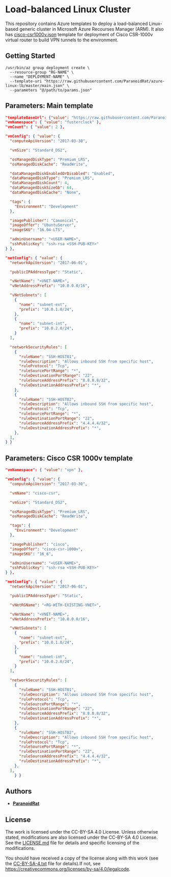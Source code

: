 # Load-balanced Linux Cluster
This repository contains Azure templates to deploy a load-balanced Linux-based
generic cluster in Microsoft Azure Recourses Manager (ARM). It also has
[cisco-csr1000v.json](cisco-csr1000v.json) template for deployment of Cisco
CSR-1000v virtual router to build VPN tunnels to the environment.

## Getting Started
```
/usr/bin/az group deployment create \
  --resource-group "RG-NAME" \
  --name "DEPLOYMENT-NAME" \
  --template-uri "https://raw.githubusercontent.com/ParanoidRat/azure-linux-lb/master/main.json" \
  --parameters "@/path/to/params.json"
```

## Parameters: Main template
```json
"templateBaseUrl": {"value": "https://raw.githubusercontent.com/ParanoidRat/azure-linux-lb/master"},
"vmNamespace": { "value": "fustercluck" },
"vmCount": { "value": 2 },

"vmConfig": { "value": {
  "computeApiVersion": "2017-03-30",

  "vmSize": "Standard_DS2",

  "osManagedDiskType": "Premium_LRS",
  "osManagedDiskCache": "ReadWrite",

  "dataManagedDiskEnabledOrDisabled": "Enabled",
  "dataManagedDiskType": "Premium_LRS",
  "dataManagedDiskCount": 4,
  "dataManagedDiskSizeGb": 64,
  "dataManagedDiskCache": "None",

  "tags": {
    "Environment": "Development"
  },

  "imagePublisher": "Canonical",
  "imageOffer": "UbuntuServer",
  "imageSKU": "16.04-LTS",

  "adminUsername": "<USER-NAME>",
  "sshPublicKey": "ssh-rsa <SSH-PUB-KEY>"
} },

"netConfig": { "value": {
  "networkApiVersion": "2017-06-01",

  "publicIPAddressType": "Static",

  "vNetName": "<VNET-NAME>",
  "vNetAddressPrefix": "10.0.0.0/16",

  "vNetSubnets": [
    {
      "name": "subnet-ext",
      "prefix": "10.0.1.0/24",
    },
    {
      "name": "subnet-int",
      "prefix": "10.0.2.0/24",
    }
  ],

  "networkSecurityRules": [
    {
      "ruleName": "SSH-HOST01",
      "ruleDescription": "Allows inbound SSH from specific host",
      "ruleProtocol": "Tcp",
      "ruleSourcePortRange": "*",
      "ruleDestinationPortRange": "22",
      "ruleSourceAddressPrefix": "8.8.8.8/32",
      "ruleDestinationAddressPrefix": "*",
    },
    {
      "ruleName": "SSH-HOST02",
      "ruleDescription": "Allows inbound SSH from specific host",
      "ruleProtocol": "Tcp",
      "ruleSourcePortRange": "*",
      "ruleDestinationPortRange": "22",
      "ruleSourceAddressPrefix": "4.4.4.4/32",
      "ruleDestinationAddressPrefix": "*",
    },
  ],
} }
```

## Parameters: Cisco CSR 1000v template
```json
"vmNamespace": { "value": "vpn" },

"vmConfig": { "value": {
  "computeApiVersion": "2017-03-30",

  "vmName": "cisco-csr",

  "vmSize": "Standard_DS2",

  "osManagedDiskType": "Premium_LRS",
  "osManagedDiskCache": "ReadWrite",

  "tags": {
    "Environment": "Development"
  },

  "imagePublisher": "cisco",
  "imageOffer": "cisco-csr-1000v",
  "imageSKU": "16_6",

  "adminUsername": "<USER-NAME>",
  "sshPublicKey": "ssh-rsa <SSH-PUB-KEY>"
} },

"netConfig": { "value": {
  "networkApiVersion": "2017-06-01",

  "publicIPAddressType": "Static",

  "vNetRGName": "<RG-WITH-EXISTING-VNET>",

  "vNetName": "<VNET-NAME>",
  "vNetAddressPrefix": "10.0.0.0/16",

  "vNetSubnets": [
    {
      "name": "subnet-ext",
      "prefix": "10.0.1.0/24",
    },
    {
      "name": "subnet-int",
      "prefix": "10.0.2.0/24",
    }
  ],

  "networkSecurityRules": [
    {
      "ruleName": "SSH-HOST01",
      "ruleDescription": "Allows inbound SSH from specific host",
      "ruleProtocol": "Tcp",
      "ruleSourcePortRange": "*",
      "ruleDestinationPortRange": "22",
      "ruleSourceAddressPrefix": "8.8.8.8/32",
      "ruleDestinationAddressPrefix": "*",
    },
    {
      "ruleName": "SSH-HOST02",
      "ruleDescription": "Allows inbound SSH from specific host",
      "ruleProtocol": "Tcp",
      "ruleSourcePortRange": "*",
      "ruleDestinationPortRange": "22",
      "ruleSourceAddressPrefix": "4.4.4.4/32",
      "ruleDestinationAddressPrefix": "*",
    },
  ],
    } }
```

## Authors
-   [**ParanoidRat**][1]

## License
The work is licensed under the CC-BY-SA 4.0 License. Unless otherwise stated,
modifications are also licensed under the CC-BY-SA 4.0 License. See the
[LICENSE.md](LICENSE.md) file for details and specific licensing of the
modifications.

You should have received a copy of the license along with this work
(see the [CC-BY-SA-4.txt](CC-BY-SA-4.txt) file for details).If not, see
<https://creativecommons.org/licenses/by-sa/4.0/legalcode>.

[1]: https://github.com/ParanoidRat
